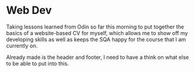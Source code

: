 # Web Dev

Taking lessons learned from Odin so far this morning to put together the basics of a website-based CV for myself, which allows me to show off my developing skills as well as keeps the SQA happy for the course that I am currently on.

Already made is the header and footer, I need to have a think on what else to be able to put into this.
